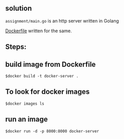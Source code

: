 
## solution

`assignment/main.go` is an http server written in Golang

[Dockerfile](https://github.com/Deepakdevd/hiring/blob/master/devops-engineer/dockersolution/Dockerfile) written for  the same.

## Steps:

## build image from Dockerfile
 `$docker build -t docker-server .`
## To look for docker images
`$docker images ls`

## run an image
 `$docker run -d -p 8000:8000 docker-server`
 
